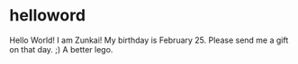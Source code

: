 # helloword
Hello World!
I am Zunkai! My birthday is February 25. Please send me a gift on that day. ;) A better lego.